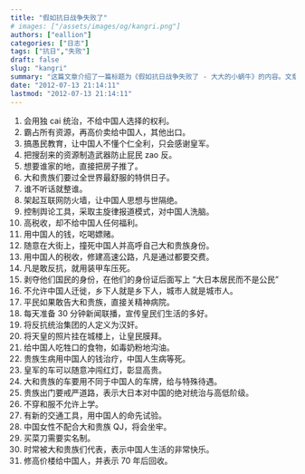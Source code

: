 ```yaml
---
title: "假如抗日战争失败了"
# images: ["/assets/images/og/kangri.png"]
authors: ["eallion"]
categories: ["日志"]
tags: ["抗日","失败"]
draft: false
slug: "kangri"
summary: "这篇文章介绍了一篇标题为《假如抗日战争失败了 - 大大的小蜗牛》的内容。文章可能讨论了假设抗日战争失败的情况下可能出现的影响和后果。"
date: "2012-07-13 21:14:11"
lastmod: "2012-07-13 21:14:11"
---
```


1. 会用独 cai 统治，不给中国人选择的权利。
2. 霸占所有资源，再高价卖给中国人，其他出口。
3. 搞愚民教育，让中国人不懂个仁全利，只会感谢皇军。
4. 把搜刮来的资源制造武器防止屁民 zao 反。
5. 想要谁家的地，直接把房子推了。
6. 大和贵族们要过全世界最舒服的特供日子。
7. 谁不听话就整谁。
8. 架起互联网防火墙，让中国人思想与世隔绝。
9. 控制舆论工具，采取主旋律报道模式，对中国人洗脑。
10. 高税收，却不给中国人任何福利。
11. 用中国人的钱，吃喝嫖赌。
12. 随意在大街上，撞死中国人并高呼自己大和贵族身份。
13. 用中国人的税收，修建高速公路，凡是通过都要交费。
14. 凡是敢反抗，就用装甲车压死。
15. 剥夺他们国民的身份，在他们的身份证后面写上 “大日本居民而不是公民”
16. 不允许中国人迁徙，乡下人就是乡下人，城市人就是城市人。
17. 平民如果敢告大和贵族，直接关精神病院。
18. 每天准备 30 分钟新闻联播，宣传皇民们生活的多好。
19. 将反抗统治集团的人定义为汉奸。
20. 将天皇的照片挂在城楼上，让皇民膜拜。
21. 给中国人吃牲口的食物，如毒奶粉地沟油。
22. 贵族生病用中国人的钱治疗，中国人生病等死。
23. 皇军的车可以随意冲闯红灯，彰显高贵。
24. 大和贵族的车要用不同于中国人的车牌，给与特殊待遇。
25. 贵族出门要戒严道路，表示大日本对中国的绝对统治与高低阶级。
26. 不穿和服不允许上学。
27. 有新的交通工具，用中国人的命先试验。
28. 中国女性不配合大和贵族 QJ，将会坐牢。
29. 买菜刀需要实名制。
30. 时常被大和贵族们代表，表示中国人生活的非常快乐。
31. 修高价楼给中国人，并表示 70 年后回收。
